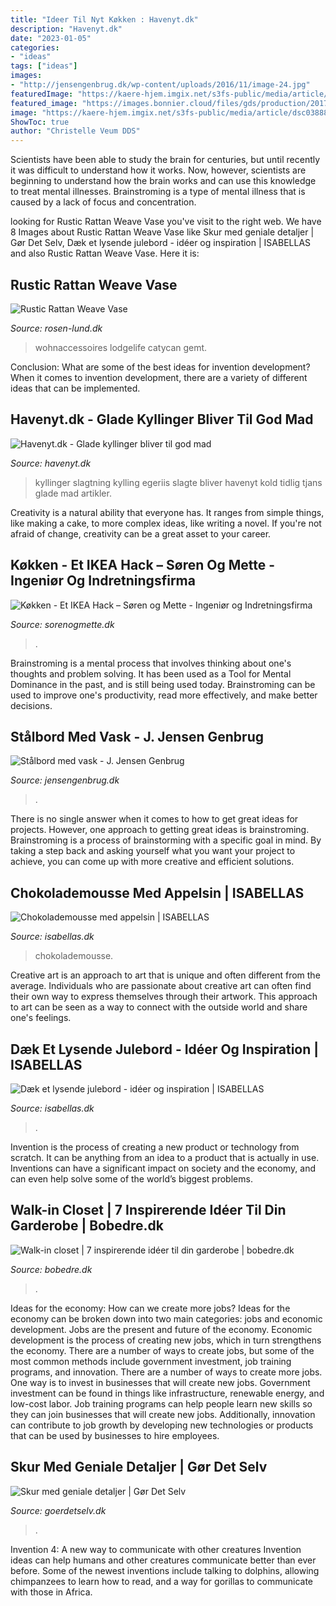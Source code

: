 ```yaml
---
title: "Ideer Til Nyt Køkken : Havenyt.dk"
description: "Havenyt.dk"
date: "2023-01-05"
categories:
- "ideas"
tags: ["ideas"]
images:
- "http://jensengenbrug.dk/wp-content/uploads/2016/11/image-24.jpg"
featuredImage: "https://kaere-hjem.imgix.net/s3fs-public/media/article/copy-of-190820_chokolademousse_med_orangesmag_4-1.jpg?crop=focalpoint&amp;fp-x=0.5&amp;fp-y=0.65&amp;w=1200&amp;fit=max"
featured_image: "https://images.bonnier.cloud/files/gds/production/20170814140046/arkitekttegnet-skur_teaser.jpg?auto=compress&amp;max-w=1200"
image: "https://kaere-hjem.imgix.net/s3fs-public/media/article/dsc03888_lille.jpg?crop=focalpoint&amp;fp-x=0.38&amp;fp-y=0.61&amp;w=1200&amp;fit=max"
ShowToc: true
author: "Christelle Veum DDS"
---
```



Scientists have been able to study the brain for centuries, but until recently it was difficult to understand how it works. Now, however, scientists are beginning to understand how the brain works and can use this knowledge to treat mental illnesses. Brainstroming is a type of mental illness that is caused by a lack of focus and concentration.

	

		
looking for Rustic Rattan Weave Vase you've visit to the right web. We have 8 Images about Rustic Rattan Weave Vase like Skur med geniale detaljer | Gør Det Selv, Dæk et lysende julebord - idéer og inspiration | ISABELLAS and also Rustic Rattan Weave Vase. Here it is:
		
    
## Rustic Rattan Weave Vase

<img loading=lazy src="https://rosen-lund.dk/wp-content/uploads/2021/04/unik-1024x1024.jpg" onerror="this.onerror=null;this.src='https://tse4.mm.bing.net/th?id=OIP.WWKn9bWtmoam5sgn3eKnfAHaHa&amp;pid=15.1';" alt="Rustic Rattan Weave Vase">

_Source: rosen-lund.dk_

>wohnaccessoires lodgelife catycan gemt. 

	

Conclusion: What are some of the best ideas for invention development?
When it comes to invention development, there are a variety of different ideas that can be implemented.

    
## Havenyt.dk - Glade Kyllinger Bliver Til God Mad

<img loading=lazy src="https://www.havenyt.dk/images/upload/artikler/kylling-slagtning.jpg" onerror="this.onerror=null;this.src='https://tse4.mm.bing.net/th?id=OIP.l4A3zbJMyO6oFBmc1Wy-9QHaEm&amp;pid=15.1';" alt="Havenyt.dk - Glade kyllinger bliver til god mad">

_Source: havenyt.dk_

>kyllinger slagtning kylling egeriis slagte bliver havenyt kold tidlig tjans glade mad artikler. 

	

Creativity is a natural ability that everyone has. It ranges from simple things, like making a cake, to more complex ideas, like writing a novel. If you're not afraid of change, creativity can be a great asset to your career.

    
## Køkken - Et IKEA Hack – Søren Og Mette - Ingeniør Og Indretningsfirma

<img loading=lazy src="https://www.sorenogmette.dk/wp-content/uploads/2018/11/IMG-8777-768x1024.jpg" onerror="this.onerror=null;this.src='https://tse4.mm.bing.net/th?id=OIP.02YgUzLEqLnAZe_z6N2PLQHaJ4&amp;pid=15.1';" alt="Køkken - Et IKEA Hack – Søren og Mette - Ingeniør og Indretningsfirma">

_Source: sorenogmette.dk_

>. 

	

Brainstroming is a mental process that involves thinking about one's thoughts and problem solving. It has been used as a Tool for Mental Dominance in the past, and is still being used today. Brainstroming can be used to improve one's productivity, read more effectively, and make better decisions.

    
## Stålbord Med Vask - J. Jensen Genbrug

<img loading=lazy src="http://jensengenbrug.dk/wp-content/uploads/2016/11/image-24.jpg" onerror="this.onerror=null;this.src='https://tse2.mm.bing.net/th?id=OIP.BpyThfHitpwYIYb_TtRO7gHaFi&amp;pid=15.1';" alt="Stålbord med vask - J. Jensen Genbrug">

_Source: jensengenbrug.dk_

>. 

	

There is no single answer when it comes to how to get great ideas for projects. However, one approach to getting great ideas is brainstroming. Brainstroming is a process of brainstorming with a specific goal in mind. By taking a step back and asking yourself what you want your project to achieve, you can come up with more creative and efficient solutions.

    
## Chokolademousse Med Appelsin | ISABELLAS

<img loading=lazy src="https://kaere-hjem.imgix.net/s3fs-public/media/article/copy-of-190820_chokolademousse_med_orangesmag_4-1.jpg?crop=focalpoint&amp;fp-x=0.5&amp;fp-y=0.65&amp;w=1200&amp;fit=max" onerror="this.onerror=null;this.src='https://tse1.mm.bing.net/th?id=OIP.YwyX80Vk-GYy0qez5L1ULQHaJo&amp;pid=15.1';" alt="Chokolademousse med appelsin | ISABELLAS">

_Source: isabellas.dk_

>chokolademousse. 

	

Creative art is an approach to art that is unique and often different from the average. Individuals who are passionate about creative art can often find their own way to express themselves through their artwork. This approach to art can be seen as a way to connect with the outside world and share one's feelings.

    
## Dæk Et Lysende Julebord - Idéer Og Inspiration | ISABELLAS

<img loading=lazy src="https://kaere-hjem.imgix.net/s3fs-public/media/article/dsc03888_lille.jpg?crop=focalpoint&amp;fp-x=0.38&amp;fp-y=0.61&amp;w=1200&amp;fit=max" onerror="this.onerror=null;this.src='https://tse4.mm.bing.net/th?id=OIP.b_0fIEIn44fTXxFeP5B-jwHaE8&amp;pid=15.1';" alt="Dæk et lysende julebord - idéer og inspiration | ISABELLAS">

_Source: isabellas.dk_

>. 

	

Invention is the process of creating a new product or technology from scratch. It can be anything from an idea to a product that is actually in use. Inventions can have a significant impact on society and the economy, and can even help solve some of the world’s biggest problems.

    
## Walk-in Closet | 7 Inspirerende Idéer Til Din Garderobe | Bobedre.dk

<img loading=lazy src="https://images.bonnier.cloud/files/bob/production/2018/05/29115220/170614_kkhus2_14192_preview-b077_H8C79S69JwVkoduIg.jpg?auto=compress&amp;ch=Width,DPR" onerror="this.onerror=null;this.src='https://tse4.mm.bing.net/th?id=OIP.qvH45ikZnL55V_NaSk666wHaFJ&amp;pid=15.1';" alt="Walk-in closet | 7 inspirerende idéer til din garderobe | bobedre.dk">

_Source: bobedre.dk_

>. 

	

Ideas for the economy: How can we create more jobs?
Ideas for the economy can be broken down into two main categories: jobs and economic development. Jobs are the present and future of the economy. Economic development is the process of creating new jobs, which in turn strengthens the economy. There are a number of ways to create jobs, but some of the most common methods include government investment, job training programs, and innovation.
There are a number of ways to create more jobs. One way is to invest in businesses that will create new jobs. Government investment can be found in things like infrastructure, renewable energy, and low-cost labor. Job training programs can help people learn new skills so they can join businesses that will create new jobs. Additionally, innovation can contribute to job growth by developing new technologies or products that can be used by businesses to hire employees.

    
## Skur Med Geniale Detaljer | Gør Det Selv

<img loading=lazy src="https://images.bonnier.cloud/files/gds/production/20170814140046/arkitekttegnet-skur_teaser.jpg?auto=compress&amp;max-w=1200" onerror="this.onerror=null;this.src='https://tse1.mm.bing.net/th?id=OIP.S1xND5GVkvDEug3RznNSMwHaE8&amp;pid=15.1';" alt="Skur med geniale detaljer | Gør Det Selv">

_Source: goerdetselv.dk_

>. 

	

Invention 4: A new way to communicate with other creatures
Invention ideas can help humans and other creatures communicate better than ever before. Some of the newest inventions include talking to dolphins, allowing chimpanzees to learn how to read, and a way for gorillas to communicate with those in Africa.

